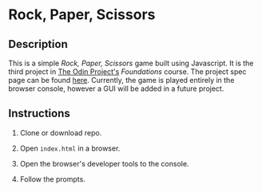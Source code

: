 # Rock, Paper, Scissors

## Description
This is a simple *Rock, Paper, Scissors* game built using Javascript. It is the third project in [The Odin Project's](https://www.theodinproject.com/) *Foundations* course. The project spec page can be found [here](https://www.theodinproject.com/lessons/foundations-rock-paper-scissors). Currently, the game is played entirely in the browser console, however a GUI will be added in a future project.

## Instructions
1. Clone or download repo.

1. Open `index.html` in a browser.

1. Open the browser's developer tools to the console.

1. Follow the prompts.
